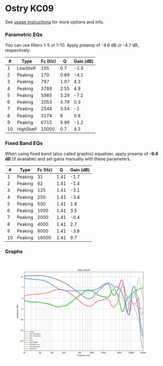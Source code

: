 # Ostry KC09
See [usage instructions](https://github.com/jaakkopasanen/AutoEq#usage) for more options and info.

### Parametric EQs
You can use filters 1-5 or 1-10. Apply preamp of -4.6 dB or -4.7 dB, respectively.

|   # | Type      |   Fc (Hz) |    Q |   Gain (dB) |
|-----|-----------|-----------|------|-------------|
|   1 | LowShelf  |       105 | 0.7  |        -1.3 |
|   2 | Peaking   |       170 | 0.69 |        -4.1 |
|   3 | Peaking   |       797 | 1.07 |         4.3 |
|   4 | Peaking   |      3789 | 2.55 |         4.9 |
|   5 | Peaking   |      5985 | 3.29 |        -7.2 |
|   6 | Peaking   |      1053 | 4.76 |         0.3 |
|   7 | Peaking   |      2544 | 3.54 |        -1   |
|   8 | Peaking   |      3174 | 6    |         0.8 |
|   9 | Peaking   |      6715 | 5.96 |        -1.2 |
|  10 | HighShelf |     10000 | 0.7  |         4.3 |

### Fixed Band EQs
When using fixed band (also called graphic) equalizer, apply preamp of **-9.6 dB** (if available) and set gains manually with these parameters.

|   # | Type    |   Fc (Hz) |    Q |   Gain (dB) |
|-----|---------|-----------|------|-------------|
|   1 | Peaking |        31 | 1.41 |        -1.7 |
|   2 | Peaking |        62 | 1.41 |        -1.4 |
|   3 | Peaking |       125 | 1.41 |        -3.1 |
|   4 | Peaking |       250 | 1.41 |        -3.4 |
|   5 | Peaking |       500 | 1.41 |         1.8 |
|   6 | Peaking |      1000 | 1.41 |         3.5 |
|   7 | Peaking |      2000 | 1.41 |        -0.4 |
|   8 | Peaking |      4000 | 1.41 |         2.7 |
|   9 | Peaking |      8000 | 1.41 |        -3.8 |
|  10 | Peaking |     16000 | 1.41 |         9.7 |

### Graphs
![](./Ostry%20KC09.png)
